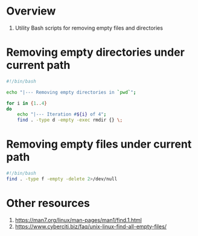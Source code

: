 # Overview
1. Utility Bash scripts for removing empty files and directories


# Removing empty directories under current path
```bash
#!/bin/bash

echo "|--- Removing empty directories in `pwd`";

for i in {1..4}
do
	echo "|--- Iteration #${i} of 4";
	find . -type d -empty -exec rmdir {} \;
```


# Removing empty files under current path
```bash
#!/bin/bash
find . -type f -empty -delete 2>/dev/null
```


# Other resources
1. https://man7.org/linux/man-pages/man1/find.1.html
1. https://www.cyberciti.biz/faq/unix-linux-find-all-empty-files/

